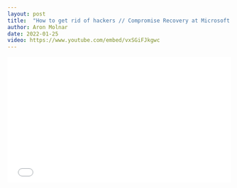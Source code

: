 ```yaml
---
layout: post
title:  "How to get rid of hackers // Compromise Recovery at Microsoft by Alex Kolmann, Part 2/3"
author: Aron Molnar
date: 2022-01-25
video: https://www.youtube.com/embed/vxSGiFJkgwc
---
```


<div class="container" style="position: relative;width: 100%;height: 0;padding-bottom: 56.25%;">
<iframe src="//www.youtube.com/embed/vxSGiFJkgwc" 
frameborder="0" allowfullscreen class="video" style="position: absolute;top: 0;left: 0;width: 100%;height: 100%;">
</iframe>
</div>